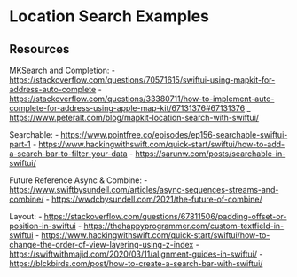 #  Location Search Examples


## Resources

MKSearch and Completion:
    - https://stackoverflow.com/questions/70571615/swiftui-using-mapkit-for-address-auto-complete
    - https://stackoverflow.com/questions/33380711/how-to-implement-auto-complete-for-address-using-apple-map-kit/67131376#67131376
    _ https://www.peteralt.com/blog/mapkit-location-search-with-swiftui/

Searchable:
    - https://www.pointfree.co/episodes/ep156-searchable-swiftui-part-1
    - https://www.hackingwithswift.com/quick-start/swiftui/how-to-add-a-search-bar-to-filter-your-data
    - https://sarunw.com/posts/searchable-in-swiftui/
    
Future Reference Async & Combine:
    - https://www.swiftbysundell.com/articles/async-sequences-streams-and-combine/
    - https://wwdcbysundell.com/2021/the-future-of-combine/
    
Layout: 
    - https://stackoverflow.com/questions/67811506/padding-offset-or-position-in-swiftui
    - https://thehappyprogrammer.com/custom-textfield-in-swiftui
    - https://www.hackingwithswift.com/quick-start/swiftui/how-to-change-the-order-of-view-layering-using-z-index
    - https://swiftwithmajid.com/2020/03/11/alignment-guides-in-swiftui/
    - https://blckbirds.com/post/how-to-create-a-search-bar-with-swiftui/


